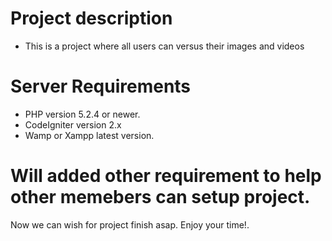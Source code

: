 # Project description
- This is a project where all users can versus their images and videos

# Server Requirements
- PHP version 5.2.4 or newer.
- CodeIgniter version 2.x 
- Wamp or Xampp latest version.

# Will added other requirement to help other memebers can setup project.

Now we can wish for project finish asap. Enjoy your time!.

